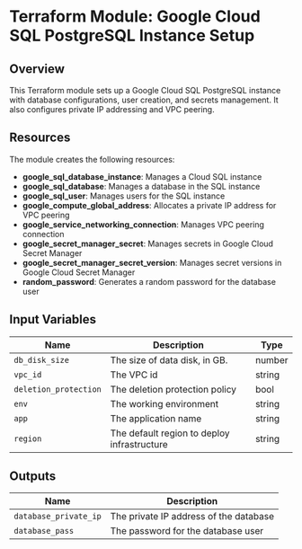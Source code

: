 # Terraform Module: Google Cloud SQL PostgreSQL Instance Setup

## Overview

This Terraform module sets up a Google Cloud SQL PostgreSQL instance with database configurations, user creation, and secrets management. It also configures private IP addressing and VPC peering.

## Resources

The module creates the following resources:

- **google_sql_database_instance**: Manages a Cloud SQL instance
- **google_sql_database**: Manages a database in the SQL instance
- **google_sql_user**: Manages users for the SQL instance
- **google_compute_global_address**: Allocates a private IP address for VPC peering
- **google_service_networking_connection**: Manages VPC peering connection
- **google_secret_manager_secret**: Manages secrets in Google Cloud Secret Manager
- **google_secret_manager_secret_version**: Manages secret versions in Google Cloud Secret Manager
- **random_password**: Generates a random password for the database user

## Input Variables

| Name                    | Description                                | Type    |
|-------------------------|--------------------------------------------|---------|
| `db_disk_size`          | The size of data disk, in GB.              | number  |
| `vpc_id`                | The VPC id                                 | string  |
| `deletion_protection`   | The deletion protection policy             | bool    |
| `env`                   | The working environment                    | string  |
| `app`                   | The application name                       | string  |
| `region`                | The default region to deploy infrastructure| string  |

## Outputs

| Name                 | Description                          |
|----------------------|--------------------------------------|
| `database_private_ip`| The private IP address of the database |
| `database_pass`      | The password for the database user    |
